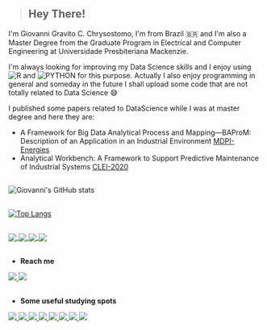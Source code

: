 > ## Hey There! 

I'm Giovanni Gravito C. Chrysostomo, I'm from Brazil 🇧🇷 and I'm also a Master Degree from the Graduate Program in Electrical and Computer Engineering at Universidade Presbiteriana Mackenzie.

I'm always looking for improving my Data Science skills and I enjoy using ![R](https://img.shields.io/badge/R-276DC3?style=for-the-badge&logo=r&logoColor=white) and ![PYTHON](https://img.shields.io/badge/Python-FFD43B?style=for-the-badge&logo=python&logoColor=306998) for this purpose. Actually I also enjoy programming in general and someday in the future I shall upload some code that are not totally related to Data Science 😅

I published some papers related to DataScience while I was at master degree and here they are:

- A Framework for Big Data Analytical Process and Mapping—BAProM: Description of an Application in an Industrial Environment  [MDPI-Energies](https://www.mdpi.com/1996-1073/13/22/6014)
- Analytical Workbench: A Framework to Support Predictive Maintenance of Industrial Systems [CLEI-2020](https://ieeexplore.ieee.org/document/9458368)

##
<!--GITHUB README STATUS-->

![Giovanni's GitHub stats](https://github-readme-stats.vercel.app/api?username=giovannigravito&show_icons=true&theme=material-palenight)

<!--br-->
##

[![Top Langs](https://github-readme-stats.vercel.app/api/top-langs/?username=giovannigravito&layout=compact&theme=gotham)](https://github.com/giovannigravito/github-readme-stats)  

<!--br-->
##

<!--predicting_weather-->
<a href="https://github.com/giovannigravito/predicting_weather">
  <img align="center" src="https://github-readme-stats.vercel.app/api/pin/?username=giovannigravito&repo=predicting_weather&theme=nord&show_owner=true" />
</a>
<!--web-scraper-scrapy-->
<a href="https://github.com/giovannigravito/web-scraper-scrapy">
  <img align="center" src="https://github-readme-stats.vercel.app/api/pin/?username=giovannigravito&repo=web-scraper-scrapy&theme=nord&show_owner=true" />
</a>
<!--profitable-apps-->
<a href="https://github.com/giovannigravito/profitable-apps">
  <img align="center" src="https://github-readme-stats.vercel.app/api/pin/?username=giovannigravito&repo=profitable-apps&theme=nord&show_owner=true" />
</a>
<!--classification-examples-dl-->
<a href="https://github.com/giovannigravito/classification-example-dl">
  <img align="center" src="https://github-readme-stats.vercel.app/api/pin/?username=giovannigravito&repo=classification-example-dl&theme=nord&show_owner=true" />
</a>

<!--
[![Readme Card](https://github-readme-stats.vercel.app/api/pin/?username=giovannigravito&repo=predicting_weather&theme=nord&show_owner=true)](https://github.com/giovannigravito/github-readme-stats)

[![Readme Card](https://github-readme-stats.vercel.app/api/pin/?username=giovannigravito&repo=web-scraper-scrapy&theme=nord&show_owner=true)](https://github.com/giovannigravito/github-readme-stats)

[![Readme Card](https://github-readme-stats.vercel.app/api/pin/?username=giovannigravito&repo=web-scraper-scrapy&theme=nord&show_owner=true)](https://github.com/giovannigravito/github-readme-stats)-->

<!--br-->
##

<!-- SOCIAL SECTION -->
- __Reach me__
  <br/>
<div style="display: inline_block;">
  <!--GMAIL-->
  <a href="mailto:giovannigravito@gmail.com" target="_blank">
    <img src="https://img.shields.io/badge/Gmail-D14836?style=for-the-badge&logo=gmail&logoColor=white" target="_blank">
  </a>
  <!--OUTLOOK-->
  <a href="mailto:giovannigravito@hotmail.com" target="_blank">
    <img src="https://img.shields.io/badge/Outlook-0078D4?style=for-the-badge&logo=microsoft-outlook&logoColor=white" target="_blank">
  </a>
  <!--Change for LINKEDIN later-->
  <!--<a href="https://www.instagram.com/gichrys_/">
    <img src ="https://img.shields.io/badge/Instagram-E4405F?style=for-the-badge&logo=instagram&logoColor=white" >
  <a/>-->
</div>
  
##
  
<!--BOOTCAMP-STUDY-RESOURCE SECTION-->
 
  - __Some useful studying spots__
  
  <div style='display: inline;'>    
    <!-- FREECODECAMP -->
    <a href="https://www.freecodecamp.org/" target="_blank">
      <img src="https://img.shields.io/badge/free%20code%20camp-27273D?style=for-the-badge&logo=freecodecamp&logoColor=white" target="_blank">
    </a>
    <!-- DATACAMP -->
    <a href="https://www.datacamp.com/" target="_blank">
      <img src="https://img.shields.io/badge/Datacamp-05192D?style=for-the-badge&logo=datacamp&logoColor=65FF8F" target="_blank">
    </a>
    <!-- CODEACADEMY -->
    <a href="https://www.codecademy.com/" target="_blank">
      <img src="https://img.shields.io/badge/Codecademy-FFF0E5?style=for-the-badge&logo=codecademy&logoColor=303347" target="_blank">
    </a>
    <!-- MEDIUM -->
    <a href="https://medium.com/" target="_blank">
      <img src="https://img.shields.io/badge/Medium-12100E?style=for-the-badge&logo=medium&logoColor=white" target="_blank">
    </a>
    <!-- DEV.TO -->
    <a href="https://dev.to/" target="_blank">
      <img src="https://img.shields.io/badge/dev.to-FFF?style=for-the-badge&logo=devdotto&logoColor=black" target="_blank">
    </a>
    <!-- YOUTUBE -->
    <a href="https://www.youtube.com/" target="_blank">
      <img src="https://img.shields.io/badge/YouTube-FF0000?style=for-the-badge&logo=youtube&logoColor=white" target="_blank">
    </a>
    <!-- DATAQUEST -->
    <a href="https://www.dataquest.io/" target="_blank">
      <img src="https://img.shields.io/badge/Dataquest-05192D?style=for-the-badge&logo=dataquest&logoColor=blue" target="_blank">
    </a>
    <!-- GOOGLE -->
    <a href="https://www.google.com/" target="_blank">
      <img src="https://img.shields.io/badge/Google-3385FF?style=for-the-badge&logo=google&logoColor=white" target="_blank">
    </a>
  </div>
  
  

<!-- TECHS INTERESTS SECTION -->

<!-- Comment section
- 🌱 I’m currently learning ...
- 👯 I’m looking to collaborate on ...
- 🤔 I’m looking for help with ...
- 💬 Ask me about ...
- 📫 How to reach me: ...
- 😄 Pronouns: ...
- ⚡ Fun fact: ...-->


